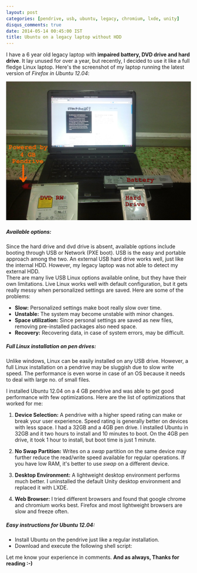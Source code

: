 ```yaml
---
layout: post
categories: [pendrive, usb, ubuntu, legacy, chromium, lxde, unity]
disqus_comments: true
date: 2014-05-14 00:45:00 IST
title: Ubuntu on a legacy laptop without HDD
---
```


I have a 6 year old legacy laptop with **impaired battery, DVD drive and hard drive**. It lay unused for over a year, but recently, I decided to use it like a full fledge Linux laptop. Here's the screenshot of my laptop running the latest version of *Firefox in Ubuntu 12.04*:

![Ubuntu 12.04 Legacy Laptop](/res/posts/pendrive-ubuntu-full-installation/ubuntu_12.04.jpg)

##### Available options:

Since the hard drive and dvd drive is absent, available options include booting through USB or Network (PXE boot). USB is the easy and portable approach among the two. An external USB hard drive works well, just like the internal HDD. However, my legacy laptop was not able to detect my external HDD.  
There are many live USB Linux options available online, but they have their own limitations. Live Linux works well with default configuration, but it gets really messy when personalized settings are saved. Here are some of the problems:

* **Slow:** Personalized settings make boot really slow over time.
* **Unstable:** The system may become unstable with minor changes.
* **Space utilization:** Since personal settings are saved as new files, removing pre-installed packages also need space.
* **Recovery:** Recovering data, in case of system errors, may be difficult.

##### Full Linux installation on pen drives:

Unlike windows, Linux can be easily installed on any USB drive. However, a full Linux installation on a pendrive may be sluggish due to slow write speed. The performance is even worse in case of an OS because it needs to deal with large no. of small files.

I installed Ubuntu 12.04 on a 4 GB pendrive and was able to get good performance with few optimizations. Here are the list of optimizations that worked for me:

1. **Device Selection:** A pendrive with a higher speed rating can make or break your user experience. Speed rating is generally better on devices with less space. I had a 32GB and a 4GB pen drive. I installed Ubuntu in 32GB and it two hours to install and 10 minutes to boot. On the 4GB pen drive, it took 1 hour to install, but boot time is just 1 minute.

2. **No Swap Partition:** Writes on a *swap* partition on the same device may further reduce the read/write speed available for regular operations. If you have low RAM, it's better to use *swap* on a different device.

3. **Desktop Environment:** A lightweight desktop environment performs much better. I uninstalled the default Unity desktop environment and replaced it with LXDE.

4. **Web Browser:** I tried different browsers and found that google chrome and chromium works best. Firefox and most lightweight browsers are slow and freeze often.

##### Easy instructions for Ubuntu 12.04:

* Install Ubuntu on the pendrive just like a regular installation.
* Download and execute the following shell script:

<script src="http://gist-it.appspot.com/github/rohit01/unity-to-lxde/blob/master/ubuntu_lxde.sh"></script>

Let me know your experience in comments. **And as always, Thanks for reading :-)**

